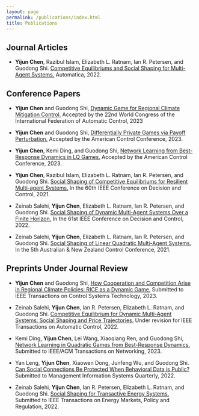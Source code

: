 ```yaml
---
layout: page
permalink: /publications/index.html
title: Publications
---
```


## Journal Articles
- **Yijun Chen**, Razibul Islam, Elizabeth L. Ratnam, Ian R. Petersen, and 
  Guodong Shi. [Competitive Equilibriums and Social Shaping for Multi-Agent 
  Systems.](https://chyj528.github.io/mypaper/Automatica_2022.pdf) Automatica, 2022.
  
## Conference Papers
- **Yijun Chen** and Guodong Shi, [Dynamic Game for Regional Climate 
  Mitigation Control.](https://chyj528.github.io/mypaper/IFAC_2023.pdf) Accepted by the 22nd 
  World Congress of the 
  International Federation of Automatic Control, 2023

- **Yijun Chen** and Guodong Shi, [Differentially Private Games via Payoff Perturbation.](https://chyj528.github.io/mypaper/ACC_2023_Private_Game.pdf) Accepted by the American Control Conference, 2023.

- **Yijun Chen**, Kemi Ding, and Guodong Shi, [Network Learning from 
  Best-Response Dynamics in LQ Games.](https://chyj528.github.io/mypaper/ACC_2023_Learn_Game_Structure.pdf) Accepted by the American Control Conference, 2023.

- **Yijun Chen**, Razibul Islam, Elizabeth L. Ratnam, Ian R. Petersen, and Guodong Shi. [Social Shaping of Competitive Equilibriums for Resilient Multi-agent Systems.](https://chyj528.github.io/mypaper/CDC_2021.pdf) In the 60th IEEE Conference on Decision and Control, 2021.

- Zeinab Salehi, **Yijun Chen**, Elizabeth L. Ratnam, Ian R. Petersen, and 
  Guodong Shi. [Social Shaping of Dynamic Multi-Agent Systems Over a Finite Horizon.](https://chyj528.github.io/mypaper/CDC_2022.pdf) In the 61st IEEE Conference on Decision and Control, 2022.

- Zeinab Salehi, **Yijun Chen**, Elizabeth L. Ratnam, Ian R. Petersen, and Guodong Shi. [Social Shaping of Linear Quadratic Multi-Agent Systems.](https://chyj528.github.io/mypaper/ANZCC_2021.pdf) In the 5th Australian & New Zealand Control Conference, 2021.


## Preprints Under Journal Review
- **Yijun Chen** and Guodong Shi, [How Cooperation and Competition Arise in 
  Regional Climate Policies: RICE as a Dynamic Game.]() Submitted to IEEE 
  Transactions on Control Systems Technology, 2023.

- Zeinab Salehi, **Yijun Chen**, Ian R. Petersen, Elizabeth L. Ratnam, and Guodong Shi. [Competitive Equilibrium for Dynamic Multi-Agent Systems: Social Shaping and Price Trajectories.]() Under revision for IEEE Transactions on Automatic Control, 2022.

- Kemi Ding, **Yijun Chen**, Lei Wang, Xiaoqiang Ren, and Guodong Shi, [Network Learning in Quadratic Games from Best-Response Dynamics.]() Submitted to IEEE/ACM Transactions on Networking, 2023.

- Yan Leng, **Yijun Chen**, Xiaowen Dong, Junfeng Wu, and Guodong Shi. [Can 
  Social Connections Be Protected When Behavioral Data is Public?]() Submitted to Management Information Systems Quarterly, 2022.

- Zeinab Salehi, **Yijun Chen**, Ian R. Petersen, Elizabeth L. Ratnam, and Guodong Shi. [Social Shaping for Transactive Energy Systems.]() Submitted to IEEE Transactions on Energy Markets, Policy and Regulation, 2022.
